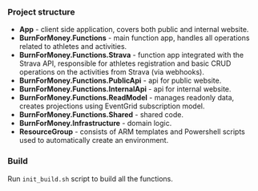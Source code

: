 ### Project structure

* **App** - client side application, covers both public and internal website.
* **BurnForMoney.Functions** - main function app, handles all operations related to athletes and activities.
* **BurnForMoney.Functions.Strava** - function app integrated with the Strava API, responsible for athletes registration and basic CRUD operations on the activities from Strava (via webhooks).
* **BurnForMoney.Functions.PublicApi** - api for public website.
* **BurnForMoney.Functions.InternalApi** - api for internal website.
* **BurnForMoney.Functions.ReadModel** - manages readonly data, creates projections using EventGrid subscription model.
* **BurnForMoney.Functions.Shared** - shared code.
* **BurnForMoney.Infrastructure** - domain logic.
* **ResourceGroup** - consists of ARM templates and Powershell scripts used to automatically create an environment.

### Build

Run `init_build.sh` script to build all the functions.

